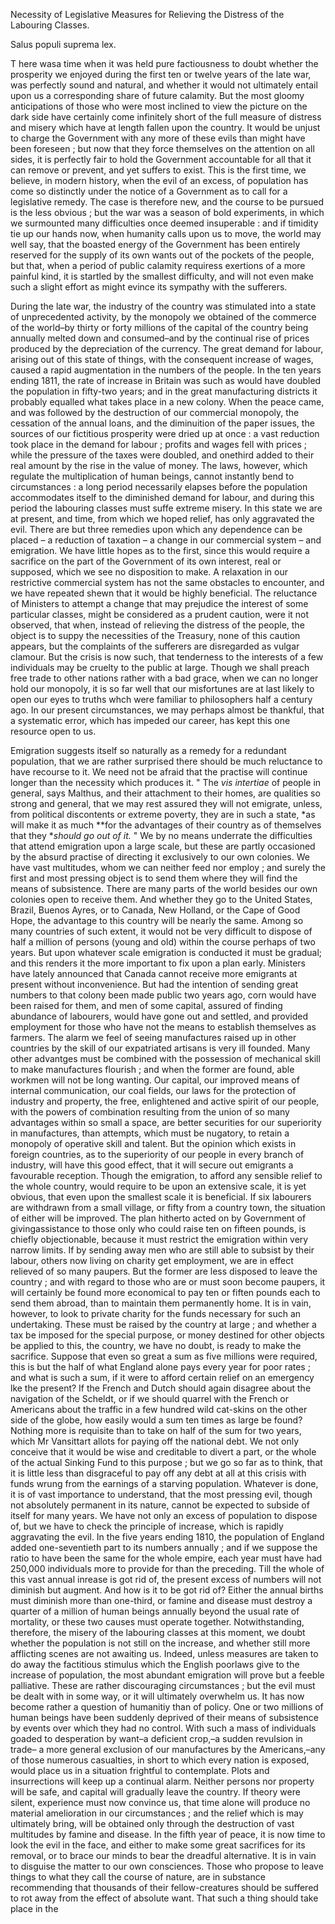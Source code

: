 Necessity of Legislative Measures for  Relieving the Distress of the Labouring Classes.Salus populi suprema lex.T here  wasa time when it was held pure factiousness to doubt whether the prosperity we enjoyed during the first ten or twelve years of the late war, was perfectly sound and natural, and whether it would not ultimately entail upon us a corresponding share of future calamity. But the most gloomy anticipations of those who were most inclined to view the picture on the dark side have certainly come infinitely short of the full measure of distress and misery which have at length fallen upon the country. It would be unjust to charge the Government with any more of these evils than might have been foreseen ; but now that they force themselves on the attention on all sides, it is perfectly fair to hold the Government accountable for all that it can remove or prevent, and yet suffers to exist. This is the first time, we believe, in modern history, when the evil of an excess, of population has come so distinctly under the notice of a Government as to call for a legislative remedy. The case is therefore new, and the course to be pursued is the less obvious ; but the war was a season of bold experiments, in which we surmounted many difficulties once deemed insuperable : and if timidity tie up our hands now, when humanity calls upon us to move, the world may well say, that the boasted energy of the Government has been entirely reserved for the supply of its own wants out of the pockets of the people, but that, when a period of public calamity requiress exertions of a more painful kind, it is startled by the smallest difficulty, and will not even make such a slight effort as might evince its sympathy with the sufferers.During the late war, the industry of the country was stimulated into a state of unprecedented activity, by the monopoly we obtained of the commerce of the world–by thirty or forty millions of the capital of the country being annually melted down and consumed–and by the continual rise of prices produced by the depreciation of the currency. The great demand for labour, arising out of this state of things, with the consequent increase of wages, caused a rapid augmentation in the numbers of the people. In the ten years ending 1811, the rate of increase in Britain was such as would have doubled the population in fifty-two years; and in the great manufacturing districts it probably equalled what takes place in a new colony. When the peace came, and was followed by the destruction of our commercial monopoly, the cessation of the annual loans, and the diminuition of the paper issues, the sources of our fictitious prosperity were dried up at once : a vast reduction took place in the demand for labour ; profits and wages fell with prices ; while the pressure of the taxes were doubled, and onethird added to their real amount by the rise in the value of money. The laws, however, which regulate the multiplication of human beings, cannot instantly bend to circumstances : a long period necessarily elapses before the population accommodates itself to the diminished demand for labour, and during this period the labouring classes must suffe extreme misery. In this state we are at present, and time, from which we hoped relief, has only aggravated the evil. There are but three remedies upon which any dependence can be placed – a reduction of taxation – a change in our commercial system – and emigration. We have little hopes as to the first, since this would require a sacrifice on the part of the Government of its own interest, real or supposed, which we see no disposition to make. A relaxation in our restrictive commercial system has not the same obstacles to encounter, and we have repeated shewn that it would be highly beneficial. The reluctance of Ministers to attempt a change that may prejudice the interest of some particular classes, might be considered as a prudent caution, were it not observed, that when, instead of relieving the distress of the people, the object is to suppy the necessities of the Treasury, none of this caution appears, but the complaints of the sufferers are disregarded as vulgar clamour. But the crisis is now such, that tenderness to the interests of a few individuals may be cruelty to the public at large. Though we shall preach free trade to other nations rather with a bad grace, when we can no longer hold our monopoly, it is so far well that our misfortunes are at last likely to open our eyes to truths whch were familiar to philosophers half a century ago. In our present circumstances, we may perhaps almost be thankful, that a systematic error, which has impeded our career, has kept this one resource open to us.Emigration suggests itself so naturally as a remedy for a redundant population, that we are rather surprised there should be much reluctance to have recourse to it. We need not be afraid that the practise will continue longer than the necessity which produces it. " The *vis intertiae*  of people in general, says Malthus, and their attachment to their homes, are qualities so strong and general, that we may rest assured they will not emigrate, unless, from political discontents or extreme poverty, they are in such a state, *as will make it as much **for the advantages of their country as of themselves that they **should go out of it.* " We by no means underrate the difficulties that attend emigration upon a large scale, but these are partly occasioned by the absurd practise of directing it exclusively to our own colonies. We have vast multitudes, whom we can neither feed nor employ ; and surely the first and most pressing object is to send them where they will find the means of subsistence. There are many parts of the world besides our own colonies open to receive them. And whether they go to the United States, Brazil, Buenos Ayres, or to Canada, New Holland, or the Cape of Good Hope, the advantage to this country will be nearly the same. Among so many countries of such extent, it would not be very difficult to dispose of half a million of persons (young and old) within the course perhaps of two years. But upon whatever scale emigration is conducted it must be gradual; and this renders it the more important to fix upon a plan early. Ministers have lately announced that Canada cannot receive more emigrants at present without inconvenience. But had the intention of sending great numbers to that colony been made public two years ago, corn would have been raised for them, and men of some capital, assured of finding abundance of labourers, would have gone out and settled, and provided employment for those who have not the means to establish themselves as farmers. The alarm we feel of seeing manufactures raised up in other countries by the skill of our expatriated artisans is very ill founded. Many other advantges must be combined with the possession of mechanical skill to make manufactures flourish ; and when the former are found, able workmen will not be long wanting. Our capital, our improved means of internal communication, our coal fields, our laws for the protection of industry and property, the free, enlightened and active spirit of our people, with the powers of combination resulting from the union of so many advantages within so small a space, are better securities for our superiority in manufactures, than attempts, which must be nugatory, to retain a monopoly of operative skill and talent. But the opinion which exists in foreign countries, as to the superiority of our people in every branch of industry, will have this good effect, that it will secure out emigrants a favourable reception. Though the emigration, to afford any sensible relief to the whole country, would require to be upon an extensive scale, it is yet obvious, that even upon the smallest scale it is beneficial. If six labourers are withdrawn from a small village, or fifty from a country town, the situation of either will be improved. The plan hitherto acted on by Government of givingassistance to those only who could raise ten on fifteen pounds, is chiefly objectionable, because it must restrict the emigration within very narrow limits. If by sending away men who are still able to subsist by their labour, others now living on charity get employment, we are in effect relieved of so many paupers. But the former are less disposed to leave the country ; and with regard to those who are or must soon become paupers, it will certainly be found more economical to pay ten or fiften pounds each to send them abroad, than to maintain them permanently home. It is in vain, however, to look to private charity for the funds necessary for such an undertaking. These must be raised by the country at large ; and whether a tax be imposed for the special purpose, or money destined for other objects be applied to this, the country, we have no doubt, is ready to make the sacrifice. Suppose that even so great a sum as five millions were required, this is but the half of what England alone pays every year for poor rates ; and what is such a sum, if it were to afford certain relief on an emergency lke the present? If the French and Dutch should again disagree about the navigation of the Scheldt, or if we should quarrel with the French or Americans about the traffic in a few hundred wild cat-skins on the other side of the globe, how easily would a sum ten times as large be found? Nothing more is requisite than to take on half of the sum for two years, which Mr Vansittart  allots for paying off the national debt. We not only conceive that it would be wise and creditable to divert a part, or the whole of the actual Sinking Fund to this purpose ; but we go so far as to think, that it is little less than disgraceful to pay off any debt at all at this crisis with funds wrung from the earnings of a starving population. Whatever is done, it is of vast importance to understand, that the most pressing evil, though not absolutely permanent in its nature, cannot be expected to subside of itself for many years. We have not only an excess of population to dispose of, but we have to check the principle of increase, which is rapidly aggravating the evil. In the five years ending 1810, the population of England added one-seventieth part to its numbers annually ; and if we suppose the ratio to have been the same for the whole empire, each year must have had 250,000 individuals more to provide for than the preceding. Till the whole of this vast annual inrease is got rid of, the present excess of numbers will not diminish but augment. And how is it to be got rid of? Either the annual births must diminish more than one-third, or famine and disease must destroy a quarter of a million of human beings annually beyond the usual rate of mortality, or these two causes must operate together. Notwithstanding, therefore, the misery of the labouring classes at this moment, we doubt whether the population is not still on the increase, and whether still more afflicting scenes are not awaiting us. Indeed, unless measures are taken to do away the factitious stimulus which the English poorlaws give to the increase of population, the most abundant emigration will prove but a feeble palliative. These are rather discouraging circumstances ; but the evil must be dealt with in some way, or it will ultimately overwhelm us. It has now become rather a question of humanitiy than of policy. One or two millions of human beings have been suddenly deprived of their means of subsistence by events over which they had no control. With such a mass of individuals goaded to desperation by want–a deficient crop,–a sudden revulsion in trade– a more general exclusion of our manufactures by the Americans,–any of those numerous casualties, in short to which every nation is exposed, would place us in a situation frightful to contemplate. Plots and insurrections will keep up a continual alarm. Neither persons nor property will be safe, and capital will gradually leave the country. If theory were silent, experience must now convince us, that time alone will produce no material amelioration in our circumstances ; and the relief which is may ultimately bring, will be obtained only through the destruction of vast multitudes by famine and disease. In the fifth year of peace, it is now time to look the evil in the face, and either to make some great sacrifices for its removal, or to brace our minds to bear the dreadful alternative. It is in vain to disguise the matter to our own consciences. Those who propose to leave things to what they call the course of nature, are in substance recommending that thousands of their fellow-creatures should be suffered to rot away from the effect of absolute want. That such a thing should take place in the